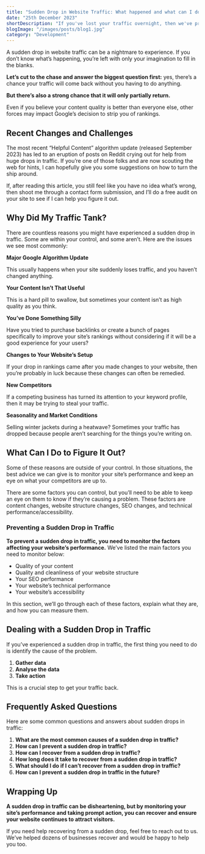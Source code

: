 ```yaml
---
title: "Sudden Drop in Website Traffic: What happened and what can I do?"
date: "25th December 2023"
shortDescription: "If you've lost your traffic overnight, then we've prepared the most common sense guide to fix the issue."
blogImage: "/images/posts/blog1.jpg"
category: "Development"
---
```


A sudden drop in website traffic can be a nightmare to experience. If you don’t know what’s happening, you’re left with only your imagination to fill in the blanks.

**Let’s cut to the chase and answer the biggest question first:** yes, there’s a chance your traffic will come back without you having to do anything.

**But there’s also a strong chance that it will only partially return.**

Even if you believe your content quality is better than everyone else, other forces may impact Google’s decision to strip you of rankings.

## Recent Changes and Challenges

The most recent “Helpful Content” algorithm update (released September 2023) has led to an eruption of posts on Reddit crying out for help from huge drops in traffic. If you’re one of those folks and are now scouting the web for hints, I can hopefully give you some suggestions on how to turn the ship around.

If, after reading this article, you still feel like you have no idea what’s wrong, then shoot me through a contact form submission, and I’ll do a free audit on your site to see if I can help you figure it out.

## Why Did My Traffic Tank?

There are countless reasons you might have experienced a sudden drop in traffic. Some are within your control, and some aren’t. Here are the issues we see most commonly:

**Major Google Algorithm Update**

This usually happens when your site suddenly loses traffic, and you haven’t changed anything.

**Your Content Isn’t That Useful**

This is a hard pill to swallow, but sometimes your content isn’t as high quality as you think.

**You’ve Done Something Silly**

Have you tried to purchase backlinks or create a bunch of pages specifically to improve your site’s rankings without considering if it will be a good experience for your users?

**Changes to Your Website’s Setup**

If your drop in rankings came after you made changes to your website, then you’re probably in luck because these changes can often be remedied.

**New Competitors**

If a competing business has turned its attention to your keyword profile, then it may be trying to steal your traffic.

**Seasonality and Market Conditions**

Selling winter jackets during a heatwave? Sometimes your traffic has dropped because people aren’t searching for the things you’re writing on.

## What Can I Do to Figure It Out?

Some of these reasons are outside of your control. In those situations, the best advice we can give is to monitor your site’s performance and keep an eye on what your competitors are up to.

There are some factors you can control, but you’ll need to be able to keep an eye on them to know if they’re causing a problem. These factors are content changes, website structure changes, SEO changes, and technical performance/accessibility.

### Preventing a Sudden Drop in Traffic

**To prevent a sudden drop in traffic, you need to monitor the factors affecting your website’s performance.** We’ve listed the main factors you need to monitor below:

- Quality of your content
- Quality and cleanliness of your website structure
- Your SEO performance
- Your website’s technical performance
- Your website’s accessibility

In this section, we’ll go through each of these factors, explain what they are, and how you can measure them.

## Dealing with a Sudden Drop in Traffic

If you’ve experienced a sudden drop in traffic, the first thing you need to do is identify the cause of the problem.

1. **Gather data**
2. **Analyse the data**
3. **Take action**

This is a crucial step to get your traffic back.

## Frequently Asked Questions

Here are some common questions and answers about sudden drops in traffic:

1. **What are the most common causes of a sudden drop in traffic?**
2. **How can I prevent a sudden drop in traffic?**
3. **How can I recover from a sudden drop in traffic?**
4. **How long does it take to recover from a sudden drop in traffic?**
5. **What should I do if I can’t recover from a sudden drop in traffic?**
6. **How can I prevent a sudden drop in traffic in the future?**

## Wrapping Up

**A sudden drop in traffic can be disheartening, but by monitoring your site’s performance and taking prompt action, you can recover and ensure your website continues to attract visitors.**

If you need help recovering from a sudden drop, feel free to reach out to us. We’ve helped dozens of businesses recover and would be happy to help you too.
